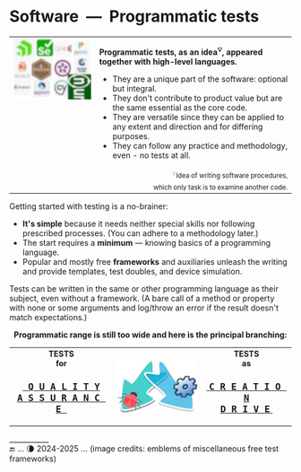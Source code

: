 # Software&nbsp;&nbsp;&mdash;&nbsp;&nbsp;Programmatic tests

<table><tr valign="top"><td><picture><img alt="&nbsp;Plenty of test frameworks" src="../../_rsc/_img/illus/tests/test_fw-emblems(blur).jpg" /></picture>
</td><td>
<p><b>Programmatic tests, as an idea<sup>💡</sup>, appeared together with high-level languages.</b></p>
<ul>
  <li>They are a unique part of the software: optional but integral.</li>
  <li>They don't contribute to product value but are the same essential as the core code.</li>
  <li>They are versatile since they can be applied to any extent and direction and for differing purposes.</li>
  <li>They can follow any practice and methodology, even - no tests at all.</li>
</ul>
<div dir="rtl"><sub>,Idea of writing software procedures<sup>💡</sup> <br />.which only task is to examine another code</sub></div>
</td></tr></table>

Getting started with testing is a no-brainer:

+ **It's simple** because it needs neither special skills nor following prescribed processes. (You can adhere to a methodology later.)
+ The start requires a **minimum** &mdash; knowing basics of a programming language.
+ Popular and mostly free **frameworks** and auxiliaries unleash the writing and provide templates, test doubles, and device simulation.

Tests can be written in the same or other programming language as their subject, even without a framework. (A bare call of a method or property with none or some arguments and log/throw an error if the result doesn't match expectations.)

<p align="center"><b>Programmatic range is still too wide and here is the principal branching:</b></p>
<table align="center"><tr><td>
  <div align="center"><b>TESTS<br>for</b>
    <h3><a href="asQA/"><samp><ins>&nbsp;Q&thinsp;U&thinsp;A&thinsp;L&thinsp;I&thinsp;T&thinsp;Y<br />
    A&thinsp;S&thinsp;S&thinsp;U&thinsp;R&thinsp;A&thinsp;N&thinsp;C&thinsp;E&nbsp;</ins></samp></a></h3></div>
</td><td><picture><img alt="&nbsp;arrows down left and right" src="../../_rsc/_img/signs/arrows/arrows-overlay_bifurc-down-deco.jpg"/></picture></td><td>
  <div align="center"><b>TESTS<br />as</b><h3><a href="asDrive/"><b><ins>&nbsp;<samp>C&thinsp;R&thinsp;E&thinsp;A&thinsp;T&thinsp;I&thinsp;O&thinsp;N<br />
    D&thinsp;R&thinsp;I&thinsp;V&thinsp;E</samp>&nbsp;</ins></b></a></h3></div>
</td></tr></table>

\___________\
:end: ... 🌘 2024-2025 ... (image credits: emblems of miscellaneous free test frameworks)
